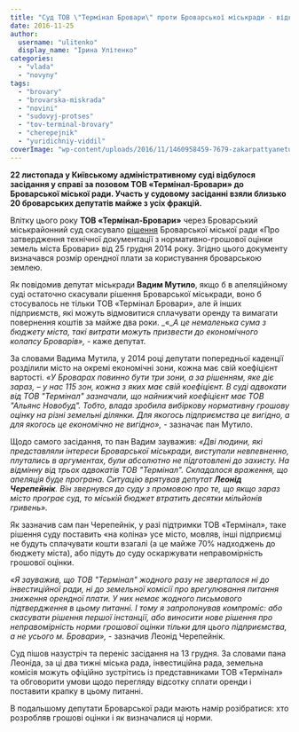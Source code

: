 ```yaml
---
title: "Суд ТОВ \"Термінал Бровари\" проти Броварської міськради - відклали"
date: 2016-11-25
author: 
  username: "ulitenko"
  display_name: "Ірина Улітенко"
categories: 
  - "vlada"
  - "novyny"
tags: 
  - "brovary"
  - "brovarska-miskrada"
  - "novini"
  - "sudovyj-protses"
  - "tov-terminal-brovary"
  - "cherepejnik"
  - "yuridichniy-viddil"
coverImage: "wp-content/uploads/2016/11/1460958459-7679-zakarpattyanetua-e1480066880925.jpg"
---
```


**22 листопада у Київському адміністративному суді відбулося засідання у справі за позовом ТОВ «Термінал-Бровари» до Броварської міської ради. Участь у судовому засіданні взяли близько 20 броварських депутатів майже з усіх фракцій.** 

Влітку цього року **ТОВ «Термінал-Бровари»** через Броварський міськрайонний суд скасувало [рішення](http://www.brovary.kiev.ua/r%D1%96shennya-m%D1%96sko%D1%97-radi-v%D1%96d-25122014-%E2%84%96-1378-50-06-pro-zatverdzhennya-tekhn%D1%96chno%D1%97-dokumentats%D1%96%D1%97-z-norma) Броварської міської ради «Про затвердження технічної документації з нормативно-грошової оцінки земель міста Бровари» від 25 грудня 2014 року. Згідно цього документу визначався розмір орендної плати за користування броварською землею.

Як повідомив депутат міськради **Вадим Мутило**, якщо б в апеляційному суді остаточно скасували рішення Броварської міськради, воно б стосувалось не тільки ТОВ «Термінал Бровари», але й інших підприємств, які можуть відмовитися сплачувати оренду та вимагати повернення коштів за майже два роки. _«__А це немаленька сума з бюджету міста, такі витрати можуть призвести до економічного колапсу Броварів»,_ - каже депутат.

За словами Вадима Мутила, у 2014 році депутати попередньої каденції розділили місто на окремі економічні зони, кожна має свій коефіцієнт вартості. _«У Броварах повинно бути три зони, а за рішенням, яке діє зараз, – у нас 115 зон, кожна з яких має свій коефіцієнт. В суді адвокати від ТОВ "Термінал" зазначали, що найнижчий коефіцієнт має ТОВ "Альянс Новобуд". Тобто, влада зробила вибіркову нормативну грошову оцінку на різні земельні ділянки. Для якогось підприємства це вигідно, а для якогось це економічно не вигідно»,_ - зазначає пан Мутило.

Щодо самого засідання, то пан Вадим зауважив: _«Дві людини, які представляли інтереси Броварської міськради, виступали невпевненно, плутались в аргументах, були абсолютно не підготовлені до захисту. На відмінну від трьох адвокатів ТОВ "Термінал". Складалося враження, що апеляція буде програна. Ситуацію врятував депутат **Леонід Черепейнік**. Він звернувся до суду з промовою про те, що якщо зараз місто програє суд, то міській бюджет втратить десятки мільйонів гривень»._

Як зазначив сам пан Черепейнік, у разі підтримки ТОВ «Термінал», таке рішення суду поставить «на коліна» усе місто, мовляв, інші підприємці не будуть сплачувати кошти взагалі (а це майже 70% надходжень до бюджету міста), або підуть до суду оскаржувати неправомірність грошової оцінки.

_«Я зауважив, що ТОВ "Термінал" жодного разу не зверталося ні до інвестиційної ради, ні до земельної комісії про врегулювання питання зниження орендної плати. У них немає жодного письмового підтвердження в цьому питанні. І тому я запропонував компроміс: або скасувати рішення першої інстанції, або виносити нове рішення про неправомірність норми грошової оцінки тільки для цього підприємства, а не усього м. Бровари»,_ - зазначив Леонід Черепейнік.

Суд пішов назустріч та переніс засідання на 13 грудня. За словами пана Леоніда, за ці два тижні міська рада, інвестиційна рада, земельна комісія можуть офіційно зустрітись із представниками ТОВ «Термінал» та обговорити умови щодо перегляду відсотку сплати оренди і поставити крапку в цьому питанні.

В подальшому депутати Броварської ради мають намір розібратися: хто розробляв грошові оцінки і як визначалися ці норми.
